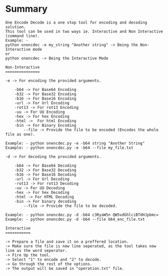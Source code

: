 Summary
=======

	One Encode Decode is a one stop tool for encoding and decoding solution.
	This tool can be used in two ways ie. Interactive and Non Interactive (command line).
	Example: -
	python onencdec -e my_string "Another string" -> Being the Non-Interactive mode
	or 
	python onencdec -> Being the Interactive Mode

	Non-Interactive
	===============

	-e -> For encoding the provided arguments.

		-b64 -> For Base64 Encoding
		-b32 -> For Base32 Encoding
		-b16 -> For Base16 Encoding
		-url -> For Url Encoding
		-rot13 -> For rot13 Encoding
		-uu -> For UU Encoding
		-hex -> For hex Encoding
		-html ->  For html Encoding
		-bin -> For Binary Encoding
			--file -> Provide the file to be encoded (Encodes the whole file as one).

	Example: - python onencdec.py -e -b64 string "Another String"
	Example: - python onencdec.py -e -b64 --file my_file.txt

	-d -> For decoding the provided arguments.

		-b64 -> For Base64 Decoding
		-b32 -> For Base32 Decoding
		-b16 -> For Base16 Decoding
		-url -> For Url Decoding
		-rot13 -> For rot13 Decoding
		-uu -> For UU Decoding
		-hex -> For hex Decoding
		-html -> For HTML Decoding
		-bin -> For binary decoding
			--file -> Provide the file to be decoded.

	Example: - python onencdec.py -d -b64 c3RyaW5n QW5vdGhlciBTdHJpbmc=
	Example: - python onencdec.py -d -b64 --file b64_enc_file.txt

	Interactive
	===========

	-> Prepare a file and save it on a preffered location.
	-> Make sure the file is new line seperated, as the tool takes new line as the word seperater.
	-> Fire Up the tool.
	-> Select "1" to encode and "2" to decode.
	-> Go through the rest of the options.
	-> The output will be saved in "operation.txt" file.
